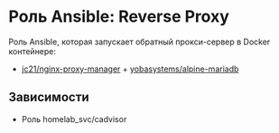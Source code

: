 # Роль Ansible: Reverse Proxy

Роль Ansible, которая запускает обратный прокси-сервер в Docker контейнере:

* [jc21/nginx-proxy-manager](https://hub.docker.com/r/jc21/nginx-proxy-manager) + [yobasystems/alpine-mariadb](https://hub.docker.com/r/yobasystems/alpine-mariadb)

## Зависимости

* Роль homelab_svc/cadvisor
